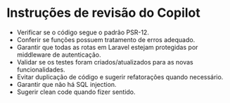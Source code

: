 # Instruções de revisão do Copilot

- Verificar se o código segue o padrão PSR-12.
- Conferir se funções possuem tratamento de erros adequado.
- Garantir que todas as rotas em Laravel estejam protegidas por middleware de autenticação.
- Validar se os testes foram criados/atualizados para as novas funcionalidades.
- Evitar duplicação de código e sugerir refatorações quando necessário.
- Garantir que não há SQL injection.
- Sugerir clean code quando fizer sentido.
